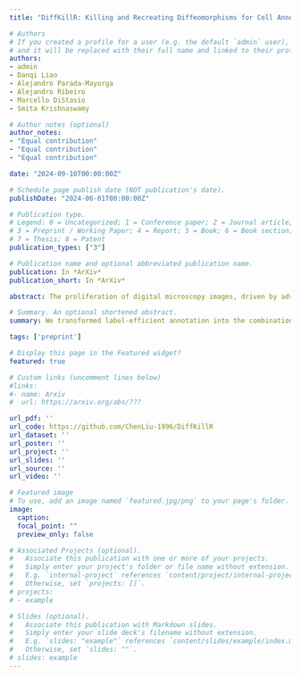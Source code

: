 ```yaml
---
title: "DiffKillR: Killing and Recreating Diffeomorphisms for Cell Annotation in Dense Microscopy Images"

# Authors
# If you created a profile for a user (e.g. the default `admin` user), write the username (folder name) here
# and it will be replaced with their full name and linked to their profile.
authors:
- admin
- Danqi Liao
- Alejandro Parada-Mayorga
- Alejandro Ribeiro
- Marcello DiStasio
- Smita Krishnaswamy

# Author notes (optional)
author_notes:
- "Equal contribution"
- "Equal contribution"
- "Equal contribution"

date: "2024-09-10T00:00:00Z"

# Schedule page publish date (NOT publication's date).
publishDate: "2024-06-01T00:00:00Z"

# Publication type.
# Legend: 0 = Uncategorized; 1 = Conference paper; 2 = Journal article;
# 3 = Preprint / Working Paper; 4 = Report; 5 = Book; 6 = Book section;
# 7 = Thesis; 8 = Patent
publication_types: ["3"]

# Publication name and optional abbreviated publication name.
publication: In *ArXiv*
publication_short: In *ArXiv*

abstract: The proliferation of digital microscopy images, driven by advances in automated whole slide scanning, presents significant opportunities for biomedical research and clinical diagnostics. However, accurately annotating densely packed information in these images remains a major challenge. To address this, we introduce DiffKillR, a novel framework that reframes cell annotation as the combination of archetype matching and image registration tasks. DiffKillR employs two complementary neural networks: one that learns a diffeomorphism-invariant feature space for robust cell matching and another that computes the precise warping field between cells for annotation mapping. Using a small set of annotated archetypes, DiffKillR efficiently propagates annotations across large microscopy images, reducing the need for extensive manual labeling. More importantly, it is suitable for any type of pixel-level annotation. We will discuss the theoretical properties of DiffKillR and validate it on three microscopy tasks, demonstrating its advantages over existing supervised, semi-supervised, and unsupervised methods.

# Summary. An optional shortened abstract.
summary: We transformed label-efficient annotation into the combination of archetype matching and image registration tasks. We proposed two complementary networks: one invariant and the other sensitive to diffeomorphisms.

tags: ['preprint']

# Display this page in the Featured widget?
featured: true

# Custom links (uncomment lines below)
#links:
#- name: Arxiv
#  url: https://arxiv.org/abs/???

url_pdf: ''
url_code: https://github.com/ChenLiu-1996/DiffKillR
url_dataset: ''
url_poster: ''
url_project: ''
url_slides: ''
url_source: ''
url_video: ''

# Featured image
# To use, add an image named `featured.jpg/png` to your page's folder.
image:
  caption:
  focal_point: ""
  preview_only: false

# Associated Projects (optional).
#   Associate this publication with one or more of your projects.
#   Simply enter your project's folder or file name without extension.
#   E.g. `internal-project` references `content/project/internal-project/index.md`.
#   Otherwise, set `projects: []`.
# projects:
# - example

# Slides (optional).
#   Associate this publication with Markdown slides.
#   Simply enter your slide deck's filename without extension.
#   E.g. `slides: "example"` references `content/slides/example/index.md`.
#   Otherwise, set `slides: ""`.
# slides: example
---
```


<!-- {{% callout note %}}
Click the *Cite* button above to demo the feature to enable visitors to import publication metadata into their reference management software.
{{% /callout %}}

{{% callout note %}}
Create your slides in Markdown - click the *Slides* button to check out the example.
{{% /callout %}} -->

<!-- Supplementary notes can be added here, including [code, math, and images](https://wowchemy.com/docs/writing-markdown-latex/). -->

<!--
<html>
  <style>
    section {
        background: white;
        color: black;
        border-radius: 1em;
        padding: 1em;
        left: 50% }
    #inner {
        display: inline-block;
        display: flex;
        align-items: center;
        justify-content: center }
  </style>
  <section>
    <div id="inner">
      <script type='text/javascript' src='https://d1bxh8uas1mnw7.cloudfront.net/assets/embed.js'></script>
        <span style="float:left";
          class="__dimensions_badge_embed__"
          data-doi="10.48550/arXiv.2406.???"
          data-hide-zero-citations="false"
          data-legend="always">
        </span>
      <script async src="https://badge.dimensions.ai/badge.js" charset="utf-8"></script>
        <div  style="float:right";
          data-link-target="_blank"
          data-badge-details="right"
          data-badge-type="medium-donut"
          data-doi="10.48550/arXiv.2406.???"
          data-condensed="true"
          data-hide-no-mentions="false"
          class="altmetric-embed">
        </div>
    </div>
    <div id="inner">
      <script type="text/javascript" src="//cdn.plu.mx/widget-summary.js"></script>
        <a href="https://plu.mx/plum/a/?doi=10.48550/arXiv.2406.???"
          data-orientation="horizontal"
          class="plumx-summary"
          data-site="plum"
          data-hide-when-empty="false">
        </a>
    </div>
  </section> -->
